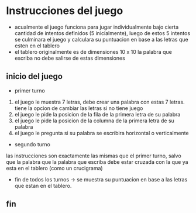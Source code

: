 # Instrucciones del juego
  
 * acualmente el juego funciona para jugar individualmente bajo cierta cantidad de intentos definidos (5 inicialmente), luego de estos 5 intentos se culminara el juego y calculara su puntuacion en base a las letras que esten en el tablero
 * el tablero originalmente es de dimensiones 10 x 10 la palabra que escriba no debe salirse de estas dimensiones
 
 ## inicio del juego
 
 * primer turno
 
 1. el juego le muestra 7 letras, debe crear una palabra con estas 7 letras. tiene la opcion de cambiar las letras si no tiene juego
 2. el juego le pide la posicion de la fila de la primera letra de su palabra
 3. el juego le pide la posicion de la columna de la primera letra de su palabra
 4. el juego le pregunta si su palabra se escribira horizontal o verticalmente
 
 * segundo turno
 
 las instrucciones son exactamente las mismas que el primer turno, salvo que la palabra que la palabra que escriba debe estar cruzada con la que ya esta en el tablero (como un crucigrama)
 
 * fin de todos los turnos -> se muestra su puntuacion en base a las letras que estan en el tablero.

## fin
